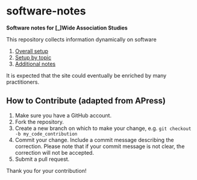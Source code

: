 # software-notes

**Software notes for [_]Wide Association Studies**

This repository collects information dynamically on software

1. [Overall setup](overall)
2. [Setup by topic](topics.md)
3. [Additional notes](NOTES.md)

It is expected that the site could eventually be enriched by many practitioners.

## How to Contribute (adapted from APress)

1. Make sure you have a GitHub account.
2. Fork the repository.
3. Create a new branch on which to make your change, e.g. 
`git checkout -b my_code_contribution`
4. Commit your change. Include a commit message describing the correction. Please note that if your commit message is not clear, the correction will not be accepted.
5. Submit a pull request.

Thank you for your contribution!
